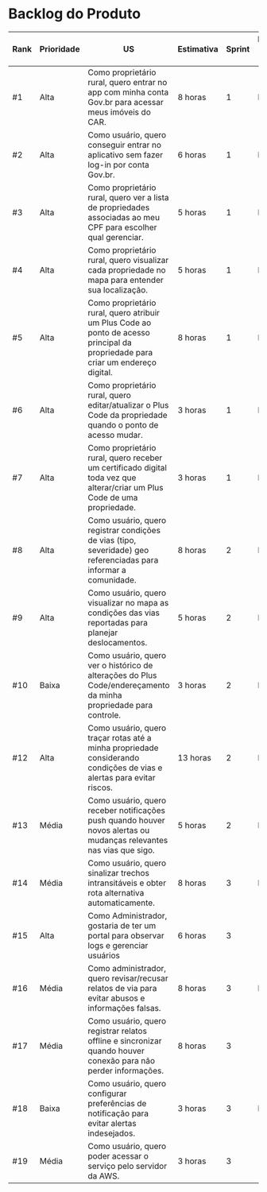 # Backlog do Produto

| Rank | Prioridade | US | Estimativa | Sprint | Requisitos do parceiro |
|------|------------|----|------------|--------|--------------------------|
| #1 | Alta | Como proprietário rural, quero entrar no app com minha conta Gov.br para acessar meus imóveis do CAR. | 8 horas | 1 | RF1 |
| #2 | Alta | Como usuário, quero conseguir entrar no aplicativo sem fazer log-in por conta Gov.br. | 6 horas | 1 | RF2 |
| #3 | Alta | Como proprietário rural, quero ver a lista de propriedades associadas ao meu CPF para escolher qual gerenciar. | 5 horas | 1 | RF3 |
| #4 | Alta | Como proprietário rural, quero visualizar cada propriedade no mapa para entender sua localização. |  5 horas | 1 | RF4 |
| #5 | Alta | Como proprietário rural, quero atribuir um Plus Code ao ponto de acesso principal da propriedade para criar um endereço digital. |  8 horas | 1 | RF5 |
| #6 | Alta | Como proprietário rural, quero editar/atualizar o Plus Code da propriedade quando o ponto de acesso mudar. |  3 horas | 1 | RF7 |
| #7 | Alta | Como proprietário rural, quero receber um certificado digital toda vez que alterar/criar um Plus Code de uma propriedade. |  3 horas | 1 | RF6 |
| #8 | Alta | Como usuário, quero registrar condições de vias (tipo, severidade) geo referenciadas para informar a comunidade. | 8 horas | 2 | RF8 |
| #9 | Alta | Como usuário, quero visualizar no mapa as condições das vias reportadas para planejar deslocamentos. | 5 horas | 2 | RF12 |
| #10 | Baixa | Como usuário, quero ver o histórico de alterações do Plus Code/endereçamento da minha propriedade para controle. |  3 horas | 2 | RF7 |
| #12 | Alta | Como usuário, quero traçar rotas até a minha propriedade considerando condições de vias e alertas para evitar riscos. | 13 horas | 2 | RF14 |
| #13 | Média | Como usuário, quero receber notificações push quando houver novos alertas ou mudanças relevantes nas vias que sigo. | 5 horas | 2 | RF12 |
| #14 | Média | Como usuário, quero sinalizar trechos intransitáveis e obter rota alternativa automaticamente. | 8 horas | 3 | RF15 |
| #15 | Alta | Como Administrador, gostaria de ter um portal para observar logs e gerenciar usuários | 6 horas | 3 |  |
| #16 | Média | Como administrador, quero revisar/recusar relatos de via para evitar abusos e informações falsas. | 8 horas | 3 | RF10 |
| #17 | Média | Como usuário, quero registrar relatos offline e sincronizar quando houver conexão para não perder informações. | 8 horas | 3 |  |
| #18 | Baixa | Como usuário, quero configurar preferências de notificação para evitar alertas indesejados. |  3 horas | 3 | RF13 |
| #19  | Média | Como usuário, quero poder acessar o serviço pelo servidor da AWS. | 3 horas | 3 |  |
